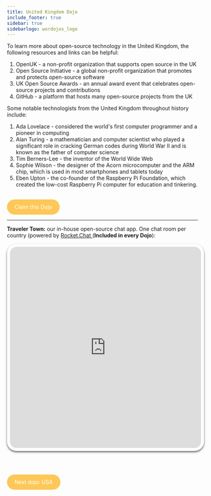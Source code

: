 ```yaml
---
title: United Kingdom Dojo
include_footer: true
sidebar: true
sidebarlogo: wordojos_logo
---
```


To learn more about open-source technology in the United Kingdom, the following resources and links can be helpful:

1.  OpenUK - a non-profit organization that supports open source in the UK
2.  Open Source Initiative - a global non-profit organization that promotes and protects open-source software
3.  UK Open Source Awards - an annual award event that celebrates open-source projects and contributions
4.  GitHub - a platform that hosts many open-source projects from the UK

Some notable technologists from the United Kingdom throughout history include:

1.  Ada Lovelace - considered the world's first computer programmer and a pioneer in computing
2.  Alan Turing - a mathematician and computer scientist who played a significant role in cracking German codes during World War II and is known as the father of computer science
3.  Tim Berners-Lee - the inventor of the World Wide Web
4.  Sophie Wilson - the designer of the Acorn microcomputer and the ARM chip, which is used in most smartphones and tablets today
5.  Eben Upton - the co-founder of the Raspberry Pi Foundation, which created the low-cost Raspberry Pi computer for education and tinkering.

<br>
<html>
  <head>
    <style>
      .button {
        display: inline-block;
        padding: 20px 20px;
        text-align: center;
        text-decoration: none;
        color: #ffffff;
        background-color: #FDC858;
        border-radius: 33px;
        outline: none;
        line-height:  0%;
      }
    </style>
  </head>
  <body>
    <a class="button" href="https://blog.workdojos.com/United-Kingdom" target="_blank">Claim this Dojo</a>
  </body>
</html>
<br>

---


**Traveler Town:**   our in-house open-source chat app.  One chat room per country (powered by <a href="https://rocket.chat" >Rocket.Chat </a>  (**Included in every Dojo**):  

<iframe src="https://chat.traveler.town/channel/United_Kingdom" style="width: 100%;height: 530px;padding: 8px; box-shadow: 0 3px 5px rgba(0,0,0,.6);border-radius: 25px;overflow: hidden;border: none;" align="middle"></iframe>


<br><br>

<html>
  <head>
    <style>
      .button {
        display: inline-block;
        padding: 20px 20px;
        text-align: center;
        text-decoration: none;
        color: #ffffff;
        background-color: #FDC858;
        border-radius: 33px;
        outline: none;
        line-height:  %;
      }
    </style>
  </head>
  <body>
    <a class="button" href="https://workdojos.com/USA">Next dojo:  USA</a>
  </body>
</html>